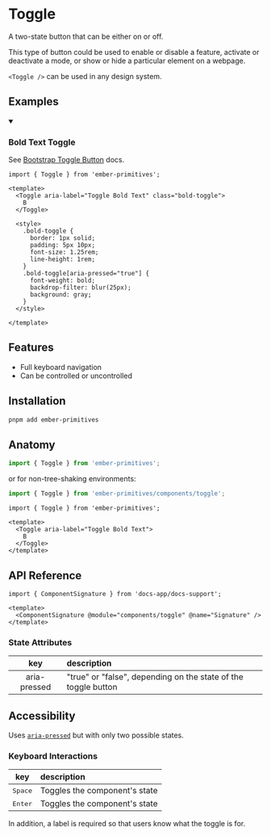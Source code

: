 # Toggle

A two-state button that can be either on or off.

This type of button could be used to enable or disable a feature, activate or deactivate a mode, or show or hide a particular element on a webpage.

`<Toggle />` can be used in any design system.

## Examples


<details open><summary><h3>Bold Text Toggle</h3></summary>


See [Bootstrap Toggle Button](https://getbootstrap.com/docs/5.3/forms/checks-radios/#toggle-buttons) docs.

```gjs live preview
import { Toggle } from 'ember-primitives';

<template>
  <Toggle aria-label="Toggle Bold Text" class="bold-toggle">
    B
  </Toggle>

  <style>
    .bold-toggle {
      border: 1px solid;
      padding: 5px 10px;
      font-size: 1.25rem;
      line-height: 1rem;
    }
    .bold-toggle[aria-pressed="true"] {
      font-weight: bold;
      backdrop-filter: blur(25px);
      background: gray;
    }
  </style>
  
</template>
```

</details>

## Features 

* Full keyboard navigation 
* Can be controlled or uncontrolled


## Installation 

```bash 
pnpm add ember-primitives
```

## Anatomy

```js 
import { Toggle } from 'ember-primitives';
```

or for non-tree-shaking environments:
```js 
import { Toggle } from 'ember-primitives/components/toggle';
```


```gjs 
import { Toggle } from 'ember-primitives';

<template>
  <Toggle aria-label="Toggle Bold Text">
    B
  </Toggle>
</template>
```


## API Reference

```gjs live no-shadow
import { ComponentSignature } from 'docs-app/docs-support';

<template>
  <ComponentSignature @module="components/toggle" @name="Signature" />
</template>
```

### State Attributes

| key | description |  
| :---: | :----------- |  
| aria-pressed | "true" or "false", depending on the state of the toggle button |  


## Accessibility

Uses [`aria-pressed`](https://www.w3.org/TR/wai-aria-1.2/#aria-pressed) but with only two possible states.

### Keyboard Interactions

| key | description |  
| :---: | :----------- |  
| <kbd>Space</kbd> | Toggles the component's state |  
| <kbd>Enter</kbd> | Toggles the component's state |  

In addition, a label is required so that users know what the toggle is for.
